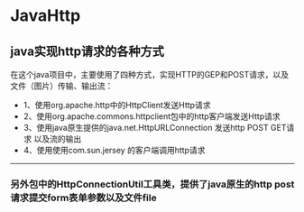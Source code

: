# JavaHttp
java实现http请求的各种方式
-------------------
在这个java项目中，主要使用了四种方式，实现HTTP的GEP和POST请求，以及文件（图片）传输、输出流：
* 1、使用org.apache.http中的HttpClient发送Http请求
* 2、使用org.apache.commons.httpclient包中的http客户端发送Http请求
* 3、使用java原生提供的java.net.HttpURLConnection 发送http POST GET请求 以及流的输出 
* 4、使用使用com.sun.jersey 的客户端调用http请求
-------------------
### 另外包中的HttpConnectionUtil工具类，提供了java原生的http post请求提交form表单参数以及文件file
  
